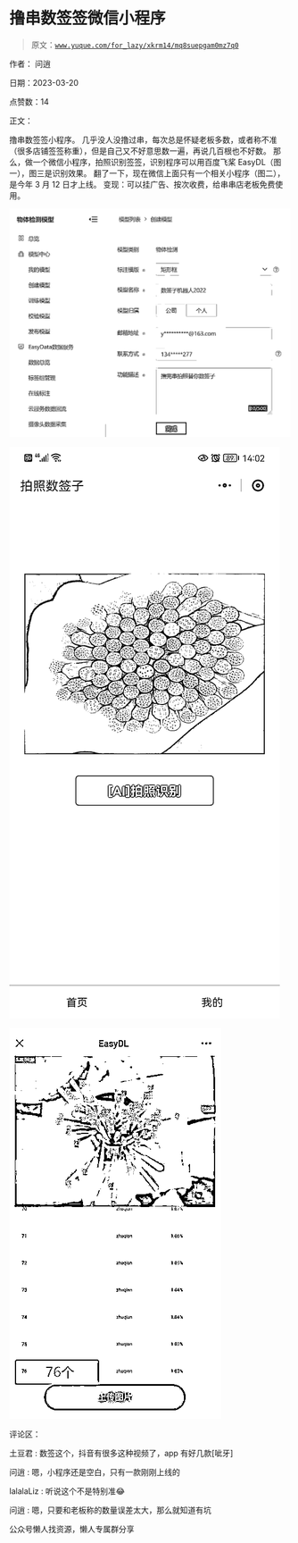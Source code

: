 # 撸串数签签微信小程序

> 原文：[`www.yuque.com/for_lazy/xkrm14/mq8suepgam0mz7q0`](https://www.yuque.com/for_lazy/xkrm14/mq8suepgam0mz7q0)

作者： 问逍

日期：2023-03-20

点赞数：14

正文：

撸串数签签小程序。 几乎没人没撸过串，每次总是怀疑老板多数，或者称不准（很多店铺签签称重），但是自己又不好意思数一遍，再说几百根也不好数。 那么，做一个微信小程序，拍照识别签签，识别程序可以用百度飞桨 EasyDL（图一），图三是识别效果。 翻了一下，现在微信上面只有一个相关小程序（图二），是今年 3 月 12 日才上线。 变现：可以挂广告、按次收费，给串串店老板免费使用。

![](img/1a53370c93cdb34793a70a628fe5f0c7.png)  

![](img/4f5e0e8dd1d67b2b2a616bd7758c3f9f.png)  

![](img/b5c24a8b3340af095dca29796d1248ff.png)  

评论区：

土豆君 : 数签这个，抖音有很多这种视频了，app 有好几款[呲牙]

问逍 : 嗯，小程序还是空白，只有一款刚刚上线的

lalalaLiz : 听说这个不是特别准😂

问逍 : 嗯，只要和老板称的数量误差太大，那么就知道有坑

公众号懒人找资源，懒人专属群分享

